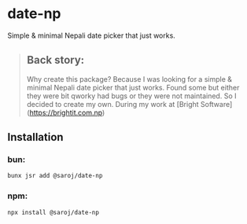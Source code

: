 # date-np
Simple & minimal Nepali date picker that just works.

> ## Back story:
> Why create this package?
> Because I was looking for a simple & minimal Nepali date picker that just works.
> Found some but either they were bit qworky had bugs or they were not maintained.
> So I decided to create my own. 
> During my work at [Bright Software] (https://brightit.com.np)

## Installation
### bun:
```bash
bunx jsr add @saroj/date-np
```

### npm:
```bash
npx install @saroj/date-np
```
